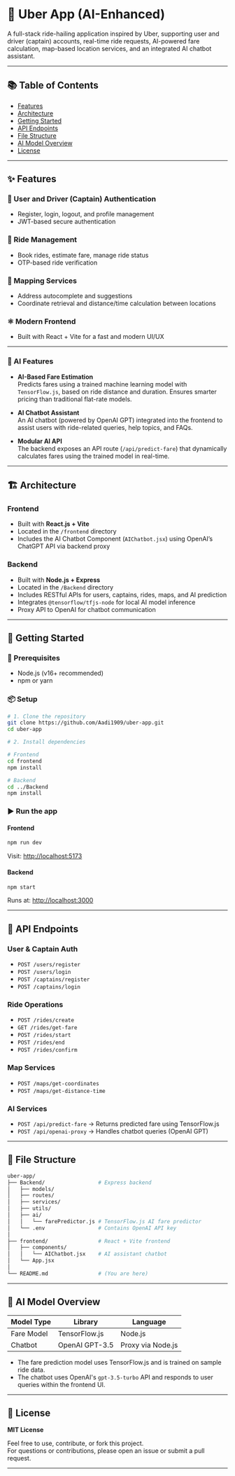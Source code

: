 
# 🚗 Uber App (AI-Enhanced)

A full-stack ride-hailing application inspired by Uber, supporting user and driver (captain) accounts, real-time ride requests, AI-powered fare calculation, map-based location services, and an integrated AI chatbot assistant.

---

## 📚 Table of Contents

- [Features](#features)
- [Architecture](#architecture)
- [Getting Started](#getting-started)
- [API Endpoints](#api-endpoints)
- [File Structure](#file-structure)
- [AI Model Overview](#ai-model-overview)
- [License](#license)

---

## ✨ Features

### 👤 User and Driver (Captain) Authentication

- Register, login, logout, and profile management
- JWT-based secure authentication

### 🚕 Ride Management

- Book rides, estimate fare, manage ride status
- OTP-based ride verification

### 🧭 Mapping Services

- Address autocomplete and suggestions
- Coordinate retrieval and distance/time calculation between locations

### ⚛️ Modern Frontend

- Built with React + Vite for a fast and modern UI/UX

---

### 🤖 AI Features

- **AI-Based Fare Estimation**  
  Predicts fares using a trained machine learning model with `TensorFlow.js`, based on ride distance and duration. Ensures smarter pricing than traditional flat-rate models.

- **AI Chatbot Assistant**  
  An AI chatbot (powered by OpenAI GPT) integrated into the frontend to assist users with ride-related queries, help topics, and FAQs.

- **Modular AI API**  
  The backend exposes an API route (`/api/predict-fare`) that dynamically calculates fares using the trained model in real-time.

---

## 🏗️ Architecture

### Frontend

- Built with **React.js + Vite**
- Located in the `/frontend` directory
- Includes the AI Chatbot Component (`AIChatbot.jsx`) using OpenAI’s ChatGPT API via backend proxy

### Backend

- Built with **Node.js + Express**
- Located in the `/Backend` directory
- Includes RESTful APIs for users, captains, rides, maps, and AI prediction
- Integrates `@tensorflow/tfjs-node` for local AI model inference
- Proxy API to OpenAI for chatbot communication

---

## 🚀 Getting Started

### 🔧 Prerequisites

- Node.js (v16+ recommended)
- npm or yarn

### 📦 Setup

```bash
# 1. Clone the repository
git clone https://github.com/Aadi1909/uber-app.git
cd uber-app

# 2. Install dependencies

# Frontend
cd frontend
npm install

# Backend
cd ../Backend
npm install
```

### ▶️ Run the app

#### Frontend

```bash
npm run dev
```

Visit: [http://localhost:5173](http://localhost:5173)

#### Backend

```bash
npm start
```

Runs at: [http://localhost:3000](http://localhost:3000)

---

## 🧪 API Endpoints

### User & Captain Auth
- `POST /users/register`
- `POST /users/login`
- `POST /captains/register`
- `POST /captains/login`

### Ride Operations
- `POST /rides/create`
- `GET /rides/get-fare`
- `POST /rides/start`
- `POST /rides/end`
- `POST /rides/confirm`

### Map Services
- `POST /maps/get-coordinates`
- `POST /maps/get-distance-time`

### AI Services
- `POST /api/predict-fare` → Returns predicted fare using TensorFlow.js
- `POST /api/openai-proxy` → Handles chatbot queries (OpenAI GPT)

---

## 📁 File Structure

```bash
uber-app/
├── Backend/                 # Express backend
│   ├── models/
│   ├── routes/
│   ├── services/
│   ├── utils/
│   ├── ai/
│   │   └── farePredictor.js # TensorFlow.js AI fare predictor
│   └── .env                 # Contains OpenAI API key
│
├── frontend/                # React + Vite frontend
│   ├── components/
│   │   └── AIChatbot.jsx    # AI assistant chatbot
│   └── App.jsx
│
└── README.md                # (You are here)
```

---

## 🧠 AI Model Overview

| Model Type   | Library         | Language |
|--------------|------------------|----------|
| Fare Model   | TensorFlow.js    | Node.js  |
| Chatbot      | OpenAI GPT-3.5   | Proxy via Node.js |

- The fare prediction model uses TensorFlow.js and is trained on sample ride data.
- The chatbot uses OpenAI's `gpt-3.5-turbo` API and responds to user queries within the frontend UI.

---

## 📜 License

**MIT License**

Feel free to use, contribute, or fork this project.  
For questions or contributions, please open an issue or submit a pull request.

---
